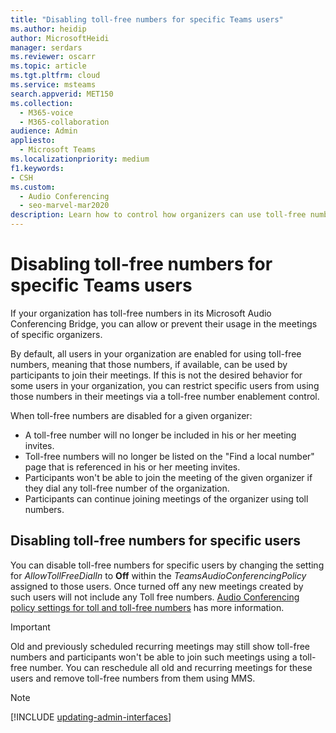 ```yaml
---
title: "Disabling toll-free numbers for specific Teams users"
ms.author: heidip
author: MicrosoftHeidi
manager: serdars
ms.reviewer: oscarr
ms.topic: article
ms.tgt.pltfrm: cloud
ms.service: msteams
search.appverid: MET150
ms.collection: 
  - M365-voice
  - M365-collaboration
audience: Admin
appliesto: 
  - Microsoft Teams
ms.localizationpriority: medium
f1.keywords:
- CSH
ms.custom: 
  - Audio Conferencing
  - seo-marvel-mar2020
description: Learn how to control how organizers can use toll-free numbers for their Audio Conferencing Bridge meetings.
---
```


# Disabling toll-free numbers for specific Teams users

If your organization has toll-free numbers in its Microsoft Audio Conferencing Bridge, you can allow or prevent their usage in the meetings of specific organizers.  

By default, all users in your organization are enabled for using toll-free numbers, meaning that those numbers, if available, can be used by participants to join their meetings. If this is not the desired behavior for some users in your organization, you can restrict specific users from using those numbers in their meetings via a toll-free number enablement control.

When toll-free numbers are disabled for a given organizer:

- A toll-free number will no longer be included in his or her meeting invites.
- Toll-free numbers will no longer be listed on the "Find a local number" page that is referenced in his or her meeting invites.
- Participants won't be able to join the meeting of the given organizer if they dial any toll-free number of the organization.
- Participants can continue joining meetings of the organizer using toll numbers.

## Disabling toll-free numbers for specific users

You can disable toll-free numbers for specific users by changing the setting for *AllowTollFreeDialIn* to **Off** within the *TeamsAudioConferencingPolicy* assigned to those users. Once turned off any new meetings created by such users will not include any Toll free numbers. [Audio Conferencing policy settings for toll and toll-free numbers](audio-conferencing-toll-free-numbers-policy.md) has more information.

> [!IMPORTANT]
> Old and previously scheduled recurring meetings may still show toll-free numbers and participants won't be able to join such meetings using a toll-free number. You can reschedule all old and recurring meetings for these users and remove toll-free numbers from them using MMS.

> [!Note]
> [!INCLUDE [updating-admin-interfaces](includes/updating-admin-interfaces.md)]
